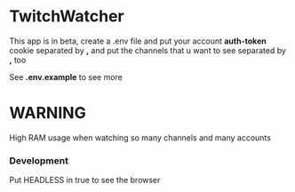 # TwitchWatcher

This app is in beta, create a .env file and put your account **auth-token** cookie
separated by **,** and put the channels that u want to see separated by **,** too

See **.env.example** to see more

# WARNING

High RAM usage when watching so many channels and many accounts

### Development

Put HEADLESS in true to see the browser

